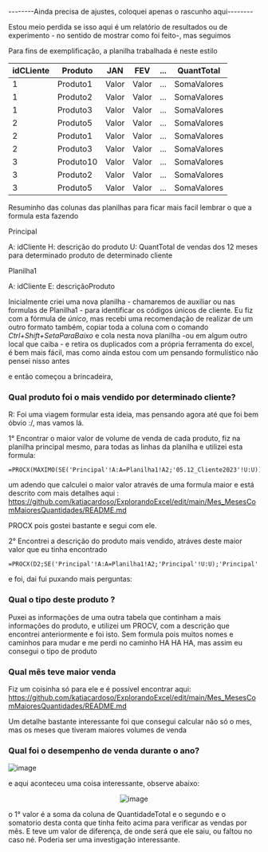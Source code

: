 --------Ainda precisa de ajustes, coloquei apenas o rascunho aqui--------

Estou meio perdida se isso aqui é um relatório de resultados ou de experimento - no sentido de mostrar como foi feito-, mas seguimos

Para fins de exemplificação, a planilha trabalhada é neste estilo

|idCLiente|Produto|JAN|FEV|...|QuantTotal
|--|------------|------|-----|-----|------|
|1|	Produto1|Valor|Valor| ...| SomaValores
|1|Produto2|Valor|Valor| ...| SomaValores
1	|Produto3|Valor|Valor| ...| SomaValores
|2|	Produto5|Valor|Valor| ...| SomaValores
|2|Produto1|Valor|Valor| ...| SomaValores
2|Produto3|Valor|Valor| ...| SomaValores
|3|	Produto10|Valor|Valor| ...| SomaValores
|3|Produto2|Valor|Valor| ...| SomaValores
3|Produto5|Valor|Valor| ...| SomaValores

Resuminho das colunas das planilhas para ficar mais facil lembrar o que a formula esta fazendo 

Principal

A: idCliente
H: descrição do produto
U: QuantTotal de vendas dos 12 meses para determinado produto de determinado cliente

Planilha1

A: idCliente
E: descriçãoProduto


Inicialmente criei uma nova planilha - chamaremos de auxiliar ou nas formulas de Planilha1 - para identificar os códigos únicos de cliente. Eu fiz com a fórmula de *único*, mas recebi uma recomendação de realizar de um outro formato também, copiar toda a coluna com o comando _Ctrl+Shift+SetaParaBaixo_ e cola nesta nova planilha -ou em algum outro local que caiba - e retira os duplicados com a própria ferramenta do excel, é bem mais fácil, mas como ainda estou com um pensando formulístico não pensei nisso antes 

e então começou a brincadeira, 

### Qual produto foi o mais vendido por determinado cliente?


R: Foi uma viagem formular esta ideia, mas pensando agora até que foi bem óbvio :/, mas vamos lá. 

1° Encontrar o maior valor de volume de venda de cada produto, fiz na planilha principal mesmo, para todas as linhas da planilha e utilizei esta formula:
```
=PROCX(MÁXIMO(SE('Principal'!A:A=Planilha1!A2;'05.12_Cliente2023'!U:U));SE('Principal'!A:A=Planilha1!A2;'Principal'!U:U);'Principal'!U:U)
```
um adendo que calculei o maior valor através de uma formula maior e está descrito com mais detalhes aqui : <https://github.com/katiacardoso/ExplorandoExcel/edit/main/Mes_MesesComMaioresQuantidades/README.md>

PROCX pois gostei bastante e segui com ele. 

2° Encontrei a descrição do produto mais vendido, atráves deste maior valor que eu tinha encontrado

```
=PROCX(D2;SE('Principal'!A:A=Planilha1!A2;'Principal'!U:U);'Principal'!H:H)
```

e foi, dai fui puxando mais perguntas:

### Qual o tipo deste produto ?

Puxei as informações de uma outra tabela que continham a mais informações do produto, e utilizei um PROCV, com a descrição que encontrei anteriormente e foi isto. Sem formula pois muitos nomes e caminhos para mudar e me perdi no caminho HA HA HA, mas assim eu consegui o tipo de produto

### Qual mês teve maior venda

Fiz um coisinha só para ele e é possível encontrar aqui: <https://github.com/katiacardoso/ExplorandoExcel/edit/main/Mes_MesesComMaioresQuantidades/README.md>

Um detalhe bastante interessante foi que consegui calcular não só o mes, mas os meses que tiveram maiores volumes de venda 

### Qual foi o desempenho de venda durante o ano?

![image](https://github.com/katiacardoso/ExplorandoExcel/assets/91233884/17f4233e-de95-4f4f-801d-bb495be06cc8)

e aqui aconteceu uma coisa interessante, observe abaixo: 

<div align="center">

![image](https://github.com/katiacardoso/ExplorandoExcel/assets/91233884/a8983b16-9ec4-47a2-a252-5e547997094f)

</div>


o 1° valor é a soma da coluna de QuantidadeTotal e o segundo e o somatorio desta conta que tinha feito acima para verificar as vendas por mês. E teve um valor de diferença, de onde será que ele saiu, ou faltou no caso né. Poderia ser uma investigação interessante. 

### 







